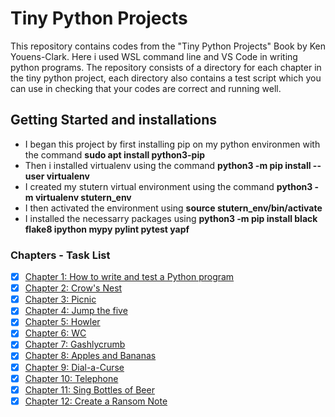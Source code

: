 # Tiny Python Projects

This repository contains codes from the "Tiny Python Projects" Book by Ken Youens-Clark. Here i used WSL command line and VS Code in writing python programs. The repository consists of a directory for each chapter in the tiny python project, each directory also contains a test script which you can use in checking that your codes are correct and running well.

## Getting Started and installations
* I began this project by first installing pip on my python environmen with the command **sudo apt install python3-pip**
* Then i installed virtualenv using the command **python3 -m pip install --user virtualenv**
* I created my stutern virtual environment using the command **python3 -m virtualenv stutern_env**
* I then activated the environment using **source stutern_env/bin/activate**
* I installed the necessarry packages using **python3 -m pip install black flake8 ipython mypy pylint pytest yapf**

### Chapters - Task List
- [x] [Chapter 1: How to write and test a Python program](https://github.com/Josiah-Jovido/Tiny-Python-Project/blob/main/01_hello/hello.py)
- [x] [Chapter 2: Crow's Nest](https://github.com/Josiah-Jovido/Tiny-Python-Project/blob/main/02_crowsnest/crowsnest.py)
- [x] [Chapter 3: Picnic](https://github.com/Josiah-Jovido/Tiny-Python-Project/tree/main/03_picnic)
- [x] [Chapter 4: Jump the five](https://github.com/Josiah-Jovido/Tiny-Python-Project/blob/main/04_jump_the_five/jump.py)
- [x] [Chapter 5: Howler](https://github.com/Josiah-Jovido/Tiny-Python-Project/blob/main/05_howler/howler.py)
- [x] [Chapter 6: WC](https://github.com/Josiah-Jovido/Tiny-Python-Project/blob/main/06_wc/wc.py)
- [x] [Chapter 7: Gashlycrumb](https://github.com/Josiah-Jovido/Tiny-Python-Project/blob/main/07_gashlycrumb/gashlycrumb.py)
- [x] [Chapter 8: Apples and Bananas](https://github.com/Josiah-Jovido/Tiny-Python-Project/blob/main/08_apples_and_bananas/apples.py)
- [x] [Chapter 9: Dial-a-Curse](https://github.com/Josiah-Jovido/Tiny-Python-Project/blob/main/09_abuse/abuse.py)
- [x] [Chapter 10: Telephone](https://github.com/Josiah-Jovido/Tiny-Python-Project/blob/main/10_telephone/telephone.py)
- [x] [Chapter 11: Sing Bottles of Beer](https://github.com/Josiah-Jovido/Tiny-Python-Project/blob/main/11_bottles_of_beer/bottles.py)
- [x] [Chapter 12: Create a Ransom Note](https://github.com/Josiah-Jovido/Tiny-Python-Project/blob/main/12_ransom/ransom.py)

